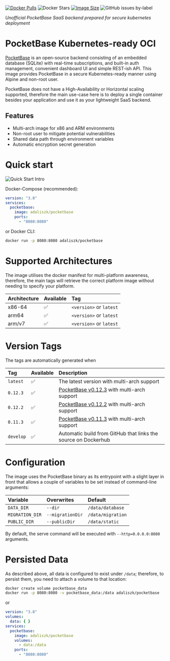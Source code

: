 [![Docker Pulls](https://img.shields.io/docker/pulls/adaliszk/pocketbase?label=Docker%20Pulls&style=for-the-badge)](https://hub.docker.com/r/adaliszk/valheim-server)
![Docker Stars](https://img.shields.io/docker/stars/adaliszk/pocketbase?style=for-the-badge)
[![Image Size](https://img.shields.io/docker/image-size/adaliszk/pocketbase/latest?label=Image%20Size&style=for-the-badge)](https://hub.docker.com/r/adaliszk/valheim-server)
![GitHub issues by-label](https://img.shields.io/github/issues/adaliszk/infrastructure/pocketbase?label=Issues&style=for-the-badge)

_Unofficial PocketBase SaaS backend prepared for secure kubernetes deployment_

# PocketBase Kubernetes-ready OCI

[PocketBase](https://github.com/pocketbase/pocketbase) is an open-source backend consisting of an embedded database
(SQLite) with real-time subscriptions, and built-in auth management, convenient dashboard UI and simple REST-ish API.
This image provides PocketBase in a secure Kubernetes-ready manner using Alpine and non-root user.

PocketBase does not have a High-Availability or Horizontal scaling supported, therefore the main use-case here is to
deploy a single container besides your application and use it as your lightweight SaaS backend.

## Features

- Multi-arch image for x86 and ARM environments
- Non-root user to mitigate potential vulnerabilities
- Shared data path through environment variables
- Automatic encryption secret generation

# Quick start

![Quick Start Intro](https://github.com/adaliszk/infrastructure/blob/main/images/pocketbase/intro.gif?raw=true)

Docker-Compose (recommended):

```yaml
version: "3.8"
services:
  pocketbase:
    image: adaliszk/pocketbase
    ports:
      - "8080:8080"
```

or Docker CLI:

```bash
docker run -p 8080:8080 adaliszk/pocketbase
```

# Supported Architectures

The image utilises the docker manifest for multi-platform awareness, therefore, the main tags will retrieve the correct
platform image without needing to specify your platform.

| Architecture | Available | Tag                     |
| :----------- | :-------- | :---------------------- |
| x86-64       | ✅        | `<version>` or `latest` |
| arm64        | ✅        | `<version>` or `latest` |
| arm/v7       | ✅        | `<version>` or `latest` |

# Version Tags

The tags are automatically generated when

| Tag       | Available | Description                                                                                                 |
| :-------- | :-------- | :---------------------------------------------------------------------------------------------------------- |
| `latest`  | ✅        | The latest version with multi-arch support                                                                  |
| `0.12.3`  | ✅        | [PocketBase v0.12.3](https://github.com/pocketbase/pocketbase/releases/tag/v0.12.3) with multi-arch support |
| `0.12.2`  | ✅        | [PocketBase v0.12.2](https://github.com/pocketbase/pocketbase/releases/tag/v0.12.2) with multi-arch support |
| `0.11.3`  | ✅        | [PocketBase v0.11.3](https://github.com/pocketbase/pocketbase/releases/tag/v0.11.3) with multi-arch support |
| `develop` | ✅        | Automatic build from GitHub that links the source on Dockerhub                                              |

# Configuration

The image uses the PocketBase binary as its entrypoint with a slight layer in front that allows a couple of variables to
be set instead of command-line arguments:

| Variable        | Overwrites       | Default           |
| :-------------- | :--------------- | :---------------- |
| `DATA_DIR`      | `--dir`          | `/data/database`  |
| `MIGRATION_DIR` | `--migrationDir` | `/data/migration` |
| `PUBLIC_DIR`    | `--publicDir`    | `/data/static`    |

By default, the serve command will be executed with `--http=0.0.0.0:8080` arguments.

# Persisted Data

As described above, all data is configured to exist under `/data`; therefore, to persist them, you need to attach a
volume to that location:

```bash
docker create volume pocketbase_data
docker run -p 8080:8080 -v pocketbase_data:/data adaliszk/pocketbase
```

or

```yaml
version: "3.8"
volumes:
  data: { }
services:
  pocketbase:
    image: adaliszk/pocketbase
    volumes:
      - data:/data
    ports:
      - "8080:8080"
```
